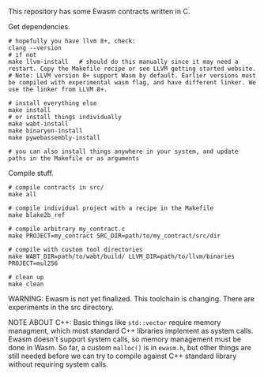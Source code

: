 
This repository has some Ewasm contracts written in C.

Get dependencies.
```
# hopefully you have llvm 8+, check:
clang --version
# if not
make llvm-install	# should do this manually since it may need a restart. Copy the Makefile recipe or see LLVM getting started website.
# Note: LLVM version 8+ support Wasm by default. Earlier versions must be compiled with experimental wasm flag, and have different linker. We use the linker from LLVM 8+.

# install everything else
make install
# or install things individually
make wabt-install
make binaryen-install
make pywebassembly-install

# you can also install things anywhere in your system, and update paths in the Makefile or as arguments
```



Compile stuff.

```
# compile contracts in src/
make all

# compile individual project with a recipe in the Makefile
make blake2b_ref

# compile arbitrary my_contract.c
make PROJECT=my_contract SRC_DIR=path/to/my_contract/src/dir

# compile with custom tool directories
make WABT_DIR=path/to/wabt/build/ LLVM_DIR=path/to/llvm/binaries PROJECT=mul256

# clean up
make clean

```

WARNING: Ewasm is not yet finalized. This toolchain is changing. There are experiments in the src directory.

NOTE ABOUT C++: Basic things like `std::vector` require memory managment, which most standard C++ libraries implement as system calls. Ewasm doesn't support system calls, so memory management must be done in Wasm. So far, a custom `malloc()` is in `ewasm.h`, but other things are still needed before we can try to compile against C++ standard library without requiring system calls.
